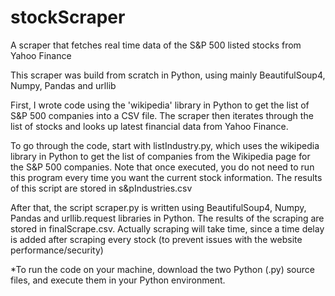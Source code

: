 # stockScraper
A scraper that fetches real time data of the S&amp;P 500 listed stocks from Yahoo Finance 

This scraper was build from scratch in Python, using mainly BeautifulSoup4, Numpy, Pandas and urllib

First, I wrote code using the 'wikipedia' library in Python to get the list of S&P 500 companies into a CSV file.
The scraper then iterates through the list of stocks and looks up latest financial data from Yahoo Finance.

To go through the code, start with listIndustry.py, which uses the wikipedia library in Python to get the list of companies from the Wikipedia page for the S&P 500 companies. Note that once executed, you do not need to run this program every time you want the current stock information. The results of this script are stored in s&pIndustries.csv

After that, the script scraper.py is written using BeautifulSoup4, Numpy, Pandas and urllib.request libraries in Python. The results of the scraping are stored in finalScrape.csv. Actually scraping will take time, since a time delay is added after scraping every stock (to prevent issues with the website performance/security)

*To run the code on your machine, download the two Python (.py) source files, and execute them in your Python environment.
